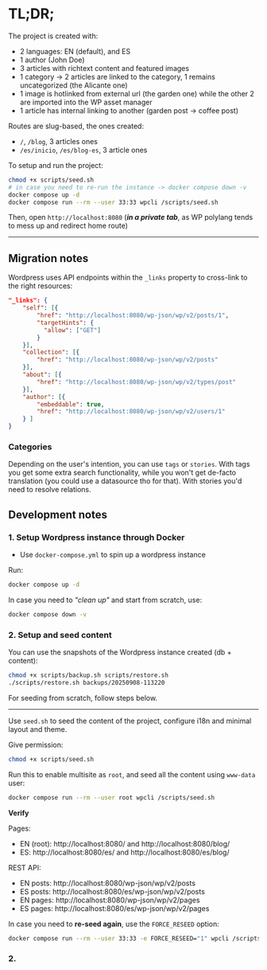 

# TL;DR;

The project is created with:
- 2 languages: EN (default), and ES
- 1 author (John Doe)
- 3 articles with richtext content and featured images 
- 1 category -> 2 articles are linked to the category, 1 remains uncategorized (the Alicante one)
- 1 image is hotlinked from external url (the garden one) while the other 2 are imported into the WP asset manager
- 1 article has internal linking to another (garden post -> coffee post)

Routes are slug-based, the ones created:
- `/`, `/blog`, 3 articles ones
- `/es/inicio`, `/es/blog-es`, 3 article ones


To setup and run the project:

```bash
chmod +x scripts/seed.sh
# in case you need to re-run the instance -> docker compose down -v
docker compose up -d  
docker compose run --rm --user 33:33 wpcli /scripts/seed.sh
```

Then, open `http://localhost:8080` (***in a private tab***, as WP polylang tends to mess up and redirect home route)



------


## Migration notes

Wordpress uses API endpoints within the `_links` property to cross-link to the right resources:

```json
"_links": {
    "self": [{
        "href": "http://localhost:8080/wp-json/wp/v2/posts/1",
        "targetHints": {
          "allow": ["GET"]
        }
    }],
    "collection": [{
        "href": "http://localhost:8080/wp-json/wp/v2/posts"
    }],
    "about": [{
        "href": "http://localhost:8080/wp-json/wp/v2/types/post"
    }],
    "author": [{
        "embeddable": true,
        "href": "http://localhost:8080/wp-json/wp/v2/users/1"
    } ]
}
```

### Categories

Depending on the user's intention, you can use `tags` or `stories`. With tags you get some extra search functionality, while you won't get de-facto translation (you could use a datasource tho for that). With stories you'd need to resolve relations.


## Development notes

### 1. Setup Wordpress instance through Docker

- Use `docker-compose.yml` to spin up a wordpress instance

Run:

```bash
docker compose up -d
```

In case you need to _"clean up"_ and start from scratch, use:

```bash
docker compose down -v
```

### 2. Setup and seed content

You can use the snapshots of the Wordpress instance created (db + content):

```bash
chmod +x scripts/backup.sh scripts/restore.sh
./scripts/restore.sh backups/20250908-113220
```


For seeding from scratch, follow steps below.

---

Use `seed.sh` to seed the content of the project, configure i18n and minimal layout and theme.

Give permission:

```bash
chmod +x scripts/seed.sh
```

Run this to enable multisite as `root`, and seed all the content using `www-data` user:

```bash
docker compose run --rm --user root wpcli /scripts/seed.sh
```

**Verify**

Pages:

- EN (root): http://localhost:8080/ and http://localhost:8080/blog/
- ES: http://localhost:8080/es/ and http://localhost:8080/es/blog/

REST API:

- EN posts: http://localhost:8080/wp-json/wp/v2/posts
- ES posts: http://localhost:8080/es/wp-json/wp/v2/posts
- EN pages: http://localhost:8080/wp-json/wp/v2/pages
- ES pages: http://localhost:8080/es/wp-json/wp/v2/pages


In case you need to **re-seed again**, use the `FORCE_RESEED` option:

```bash
docker compose run --rm --user 33:33 -e FORCE_RESEED="1" wpcli /scripts/seed.sh
```

### 2. 
